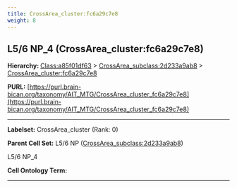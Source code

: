 ```yaml
---
title: CrossArea_cluster:fc6a29c7e8
weight: 8
---
```

## L5/6 NP_4 (CrossArea_cluster:fc6a29c7e8)
<b>Hierarchy: </b>
[Class:a85f01df63](../Class_a85f01df63) >
[CrossArea_subclass:2d233a9ab8](../CrossArea_subclass_2d233a9ab8) >
[CrossArea_cluster:fc6a29c7e8](../CrossArea_cluster_fc6a29c7e8)

**PURL:** [https://purl.brain-bican.org/taxonomy/AIT_MTG/CrossArea_cluster_fc6a29c7e8](https://purl.brain-bican.org/taxonomy/AIT_MTG/CrossArea_cluster_fc6a29c7e8)

---


**Labelset:** CrossArea_cluster (Rank: 0)

**Parent Cell Set:** L5/6 NP ([CrossArea_subclass:2d233a9ab8](../CrossArea_subclass_2d233a9ab8))

L5/6 NP_4


**Cell Ontology Term:** 

[MARKER GENES.]: #


---

[TRANSFERRED ANNOTATIONS.]: #


[AUTHOR ANNOTATION FIELDS.]: #

